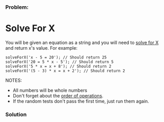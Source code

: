 ### Problem:
<h1 id="solve-for-x">Solve For X</h1>
<p>You will be given an equation as a string and you will need to <a href="https://www.mathplacementreview.com/algebra/basic-algebra.php#solve-for-a-variable" target="_blank">solve for X</a> and return x&apos;s value. For example: </p>
<pre><code class="language-javascript">solveForX(<span class="hljs-string">&apos;x - 5 = 20&apos;</span>); <span class="hljs-comment">// Should return 25</span>
solveForX(<span class="hljs-string">&apos;20 = 5 * x - 5&apos;</span>); <span class="hljs-comment">// Should return 5</span>
solveForX(<span class="hljs-string">&apos;5 * x = x + 8&apos;</span>); <span class="hljs-comment">// Should return 2</span>
solveForX(<span class="hljs-string">&apos;(5 - 3) * x = x + 2&apos;</span>); <span class="hljs-comment">// Should return 2</span></code></pre>
<pre style="display: none;"><code class="language-python">solve_for_x(<span class="hljs-string">&apos;x - 5 = 20&apos;</span>) <span class="hljs-comment"># should return 25</span>
solve_for_x(<span class="hljs-string">&apos;20 = 5 * x - 5&apos;</span>) <span class="hljs-comment"># should return 5</span>
solve_for_x(<span class="hljs-string">&apos;5 * x = x + 8&apos;</span>) <span class="hljs-comment"># should return 2</span>
solve_for_x(<span class="hljs-string">&apos;(5 - 3) * x = x + 2&apos;</span>) <span class="hljs-comment"># should return 2</span></code></pre>
<p>NOTES:</p>
<ul>
<li>All numbers will be whole numbers</li>
<li>Don&apos;t forget about the <a href="https://www.mathplacementreview.com/algebra/basic-algebra.php#order-of-operations" target="_blank">order of operations</a>.</li>
<li>If the random tests don&apos;t pass the first time, just run them again.</li>
</ul>

### Solution
